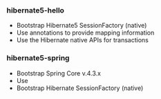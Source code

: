 ### hibernate5-hello

* Bootstrap Hibernate5 SessionFactory (native)
* Use annotations to provide mapping information
* Use the Hibernate native APIs for transactions

### hibernate5-spring
* Bootstrap Spring Core v.4.3.x
* Use 
* Bootstrap Hibernate SessionFactory (native)

